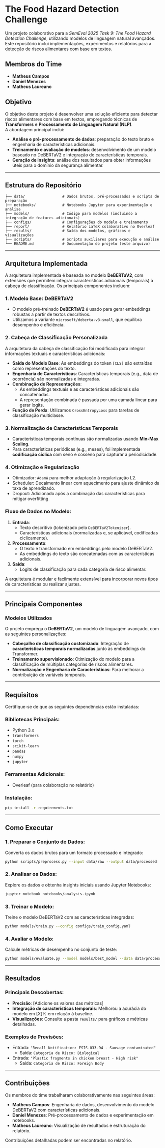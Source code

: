 # The Food Hazard Detection Challenge

Um projeto colaborativo para a *SemEval 2025 Task 9: The Food Hazard Detection Challenge*, utilizando modelos de linguagem natural avançados. Este repositório inclui implementações, experimentos e relatórios para a detecção de riscos alimentares com base em textos.

## Membros do Time
- **Matheus Campos**
- **Daniel Menezes**
- **Matheus Laureano**

## Objetivo
O objetivo deste projeto é desenvolver uma solução eficiente para detectar riscos alimentares com base em textos, empregando técnicas de **Transformers** e **Processamento de Linguagem Natural (NLP)**.  
A abordagem principal inclui:
- **Análise e pré-processamento de dados**: preparação do texto bruto e engenharia de características adicionais.
- **Treinamento e avaliação de modelos**: desenvolvimento de um modelo baseado no DeBERTaV2 e integração de características temporais.
- **Geração de insights**: análise dos resultados para obter informações úteis para o domínio da segurança alimentar.

---

## Estrutura do Repositório
```plaintext
├── data/                 # Dados brutos, pré-processados e scripts de preparação
├── notebooks/            # Notebooks Jupyter para experimentação e análise
├── models/               # Código para modelos (incluindo a integração de features adicionais)
├── configs/              # Configurações do modelo e treinamento
├── report/               # Relatório LaTeX colaborativo no Overleaf
├── results/              # Saída dos modelos, gráficos e visualizações
├── scripts/              # Scripts auxiliares para execução e análise
└── README.md             # Documentação do projeto (este arquivo)
```

---

## Arquitetura Implementada

A arquitetura implementada é baseada no modelo **DeBERTaV2**, com extensões que permitem integrar características adicionais (temporais) à cabeça de classificação. Os principais componentes incluem:

### **1. Modelo Base: DeBERTaV2**
- O modelo pré-treinado **DeBERTaV2** é usado para gerar embeddings robustas a partir de textos descritivos.
- Utilizamos a variante `microsoft/deberta-v3-small`, que equilibra desempenho e eficiência.

### **2. Cabeça de Classificação Personalizada**
A arquitetura da cabeça de classificação foi modificada para integrar informações textuais e características adicionais:
- **Saída do Modelo Base**: As embeddings do token `[CLS]` são extraídas como representações do texto.
- **Engenharia de Características**: Características temporais (e.g., data de ocorrência) são normalizadas e integradas.
- **Combinação de Representações**:
  - As embeddings textuais e as características adicionais são concatenadas.
  - A representação combinada é passada por uma camada linear para gerar logits.
- **Função de Perda**: Utilizamos `CrossEntropyLoss` para tarefas de classificação multiclasse.

### **3. Normalização de Características Temporais**
- Características temporais contínuas são normalizadas usando **Min-Max Scaling**.
- Para características periódicas (e.g., meses), foi implementada **codificação cíclica** com seno e cosseno para capturar a periodicidade.

### **4. Otimização e Regularização**
- Otimizador: `AdamW` para melhor adaptação à regularização L2.
- Scheduler: Decaimento linear com aquecimento para ajuste dinâmico da taxa de aprendizado.
- Dropout: Adicionado após a combinação das características para mitigar overfitting.

### Fluxo de Dados no Modelo:
1. **Entrada**:
   - Texto descritivo (tokenizado pelo `DeBERTaV2Tokenizer`).
   - Características adicionais (normalizadas e, se aplicável, codificadas ciclicamente).
2. **Processamento**:
   - O texto é transformado em embeddings pelo modelo DeBERTaV2.
   - As embeddings do texto são concatenadas com as características adicionais.
3. **Saída**:
   - Logits de classificação para cada categoria de risco alimentar.

A arquitetura é modular e facilmente extensível para incorporar novos tipos de características ou realizar ajustes.

---

## Principais Componentes
### Modelos Utilizados
O projeto emprega o **DeBERTaV2**, um modelo de linguagem avançado, com as seguintes personalizações:
- **Cabeçalho de classificação customizado**: Integração de **características temporais normalizadas** junto às embeddings do Transformer.
- **Treinamento supervisionado**: Otimização do modelo para a classificação de múltiplas categorias de riscos alimentares.
- **Normalização e Engenharia de Características**: Para melhorar a contribuição de variáveis temporais.

---

## Requisitos
Certifique-se de que as seguintes dependências estão instaladas:

### Bibliotecas Principais:
- Python 3.x
- `transformers`
- `torch`
- `scikit-learn`
- `pandas`
- `numpy`
- `jupyter`

### Ferramentas Adicionais:
- Overleaf (para colaboração no relatório)

### Instalação:
```bash
pip install -r requirements.txt
```

---

## Como Executar
### 1. Preparar o Conjunto de Dados:
Converta os dados brutos para um formato processado e integrado:
```bash
python scripts/preprocess.py --input data/raw --output data/processed
```

### 2. Analisar os Dados:
Explore os dados e obtenha insights iniciais usando Jupyter Notebooks:
```bash
jupyter notebook notebooks/analysis.ipynb
```

### 3. Treinar o Modelo:
Treine o modelo DeBERTaV2 com as características integradas:
```bash
python models/train.py --config configs/train_config.yaml
```

### 4. Avaliar o Modelo:
Calcule métricas de desempenho no conjunto de teste:
```bash
python models/evaluate.py --model models/best_model --data data/processed/test.csv
```

---

## Resultados
### Principais Descobertas:
- **Precisão**: [Adicione os valores das métricas]
- **Integração de características temporais**: Melhorou a acurácia do modelo em [X]% em relação à baseline.
- **Visualizações**: Consulte a pasta `results/` para gráficos e métricas detalhadas.

### Exemplos de Previsões:
- Entrada: `"Recall Notification: FSIS-033-94 - Sausage contaminated"`
  - Saída: `Categoria de Risco: Biological`
- Entrada: `"Plastic fragments in chicken breast - High risk"`
  - Saída: `Categoria de Risco: Foreign Body`

---

## Contribuições
Os membros do time trabalharam colaborativamente nas seguintes áreas:
- **Matheus Campos**: Engenharia de dados, desenvolvimento do modelo DeBERTaV2 com características adicionais.
- **Daniel Menezes**: Pré-processamento de dados e experimentação em notebooks.
- **Matheus Laureano**: Visualização de resultados e estruturação do relatório.

Contribuições detalhadas podem ser encontradas no relatório.
